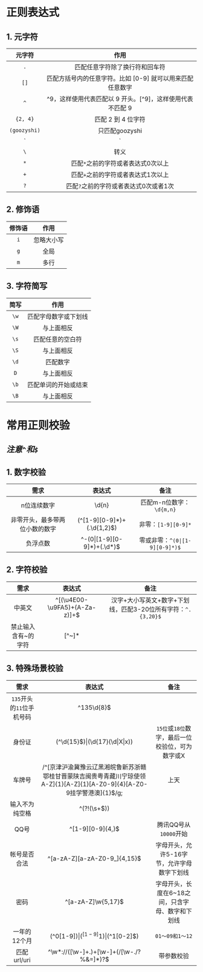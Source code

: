 # 正则表达式
## 1. 元字符
| 元字符 | 作用 |
| :------: | :------: |
| `.` | 匹配任意字符除了换行符和回车符 |
| `[]` | 匹配方括号内的任意字符。比如 [0-9] 就可以用来匹配任意数字 |
| `^` | ^9，这样使用代表匹配以 9 开头。[^9]，这样使用代表不匹配 9  |
|`{2, 4}`|匹配 2 到 4 位字符|
|`(goozyshi)`|只匹配goozyshi|
| `|` |匹配 `|` 前后的字符或者表达式|
|`\`|转义|
|`*`|匹配`*`之前的字符或者表达式0次以上|
|`+`|匹配`+`之前的字符或者表达式1次以上|
|`?`|匹配`?`之前的字符或者表达式0次或者1次|

## 2. 修饰语
|修饰语|作用|
|:---:|:---:|
|`i`|忽略大小写|
|`g`|全局|
|`m`|多行|

## 3. 字符简写
|简写|作用|
|:---:|:---:|
|`\w`|匹配字母数字或下划线|
|`\W`|与上面相反|
|`\s`|匹配任意的空白符|
|`\S`|与上面相反|
|`\d`|匹配数字|
|`D`|与上面相反|
|`\b`|匹配单词的开始或结束|
|`\B`|与上面相反|

# 常用正则校验
## *注意`^`和`$`*
## 1. 数字校验
|需求|表达式|备注|
|:--:| :--: | :---: |
|n位连续数字|\d{n}|匹配m-n位数字：`\d{m,n}`
|非零开头，最多带两位小数的数字|(^[1-9][0-9]*)+(\.\d{1,2}$)|非零：`[1-9][0-9]*`|
|负浮点数|^\-(0\|[1-9][0-9]\*)+(\.\d\*)$ |零或非零：`^(0\|[1-9][0-9]*)$`
## 2. 字符校验
|需求|表达式|备注|
|:--:| :--: | :---: |
|中英文|^[(\u4E00-\u9FA5)+(A-Za-z)]+$|汉字+大小写英文+数字+下划线，匹配3-20位所有字符：`^.{3,20}$` |
|禁止输入含有~的字符|[^~]*|
## 3. 特殊场景校验
|需求|表达式|备注|
|:--:| :--: | :---: |
|`135`开头的`11`位手机号码|^135\d{8}$|
|身份证|(^\d{15}$)\|(\d{17}(\d\|X\|x))|`15位`或`18位`数字，最后一位校验位，可为数字或X|
|车牌号|/^[京津沪渝冀豫云辽黑湘皖鲁新苏浙赣鄂桂甘晋蒙陕吉闽贵粤青藏川宁琼使领A-Z]{1}[A-Z]{1}[A-Z0-9]{4}[A-Z0-9挂学警港澳]{1}$/g;|上天|
|输入不为纯空格|^(?!(\s+$))|
|QQ号|^[1-9][0-9]{4,}$|腾讯QQ号从`10000`开始|
|帐号是否合法|^[a-zA-Z][a-zA-Z0-9_]{4,15}$|字母开头，允许5-16字节，允许字母数字下划线|
|密码|^[a-zA-Z]\w{5,17}$|字母开头，长度在6~18之间，只含字母、数字和下划线|
|一年的12个月|(^0[1-9]$)\|(^[1-9]{1}$)\|(^1[0-2]$)|`01～09和1～12`|
|匹配url/uri|^\w*://([\w-]+\.)+[\w-]+(/[\w-./?%&=]*)?$|带参数校验|